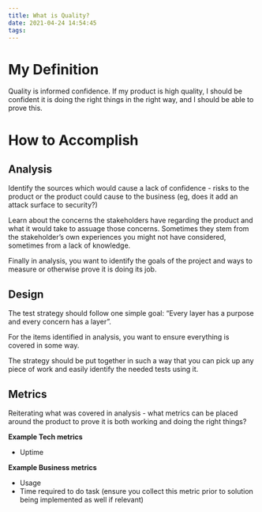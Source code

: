 ```yaml
---
title: What is Quality?
date: 2021-04-24 14:54:45
tags:
---
```


# My Definition

Quality is informed confidence. If my product is high quality, I should be confident it is doing the right things in the right way, and I should be able to prove this.

# How to Accomplish

## Analysis

Identify the sources which would cause a lack of confidence - risks to the product or the product could cause to the business (eg, does it add an attack surface to security?)

Learn about the concerns the stakeholders have regarding the product and what it would take to assuage those concerns. Sometimes they stem from the stakeholder’s own experiences you might not have considered, sometimes from a lack of knowledge.

Finally in analysis, you want to identify the goals of the project and ways to measure or otherwise prove it is doing its job.

## Design

The test strategy should follow one simple goal: “Every layer has a purpose and every concern has a layer”.

For the items identified in analysis, you want to ensure everything is covered in some way.

The strategy should be put together in such a way that you can pick up any piece of work and easily identify the needed tests using it.

## Metrics

Reiterating what was covered in analysis - what metrics can be placed around the product to prove it is both working and doing the right things?

**Example Tech metrics**

- Uptime

**Example Business metrics**

- Usage
- Time required to do task (ensure you collect this metric prior to solution being implemented as well if relevant)
